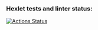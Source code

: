 ### Hexlet tests and linter status:
[![Actions Status](https://github.com/maxmelkin/frontend-project-lvl1/workflows/hexlet-check/badge.svg)](https://github.com/maxmelkin/frontend-project-lvl1/actions)